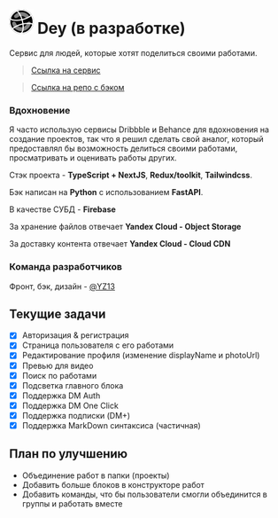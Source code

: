 # ![dey-logo](/public/Dey.svg) Dey (в разработке)
Сервис для людей, которые хотят поделиться своими работами.

> [Ссылка на сервис](https://design.darkmaterial.space)

> [Ссылка на репо с бэком](https://github.com/YZ13-ENV/dm-darkstore)

### Вдохновение
Я часто использую сервисы Dribbble и Behance для вдохновения на создание проектов, так что я решил сделать свой аналог, 
который предоставлял бы возможность делиться своими работами, просматривать и оценивать работы других.

Стэк проекта - **TypeScript + NextJS**, **Redux/toolkit**, **Tailwindcss**.

Бэк написан на **Python** с использованием **FastAPI**.

В качестве СУБД - **Firebase**

За хранение файлов отвечает **Yandex Cloud - Object Storage**

За доставку контента отвечает **Yandex Cloud - Cloud CDN**

### Команда разработчиков
Фронт, бэк, дизайн - [@YZ13](https://github.com/yz13-env)

## Текущие задачи
- [x] Авторизация & регистрация
- [x] Страница пользователя с его работами
- [x] Редактирование профиля (изменение displayName и photoUrl)
- [x] Превью для видео
- [x] Поиск по работами
- [x] Подсветка главного блока
- [x] Поддержка DM Auth
- [x] Поддержка DM One Click
- [x] Поддержка подписки (DM+)
- [x] Поддержка MarkDown синтаксиса (частичная)

## План по улучшению
- Объединение работ в папки (проекты)
- Добавить больше блоков в конструкторе работ
- Добавить команды, что бы пользователи смогли объединится в группы и работать вместе
